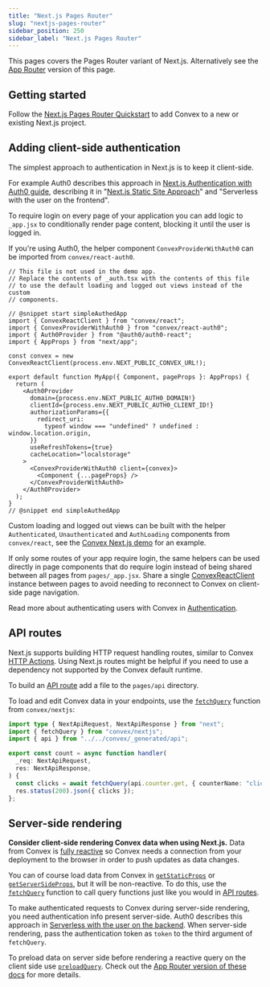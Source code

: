 ```yaml
---
title: "Next.js Pages Router"
slug: "nextjs-pages-router"
sidebar_position: 250
sidebar_label: "Next.js Pages Router"
---
```




This pages covers the Pages Router variant of Next.js. Alternatively see the
[App Router](/client/react/nextjs/nextjs.mdx) version of this page.

## Getting started

Follow the
[Next.js Pages Router Quickstart](/client/react/nextjs-pages-router/quickstart-nextjs-pages-router.mdx)
to add Convex to a new or existing Next.js project.

## Adding client-side authentication

The simplest approach to authentication in Next.js is to keep it client-side.

For example Auth0 describes this approach in
[Next.js Authentication with Auth0 guide](https://auth0.com/blog/ultimate-guide-nextjs-authentication-auth0),
describing it in
"[Next.js Static Site Approach](https://auth0.com/blog/ultimate-guide-nextjs-authentication-auth0/#Next-js-Static-Site-Approach)"
and "Serverless with the user on the frontend".

To require login on every page of your application you can add logic to
`_app.jsx` to conditionally render page content, blocking it until the user is
logged in.

If you're using Auth0, the helper component `ConvexProviderWithAuth0` can be
imported from `convex/react-auth0`.


```tsx
// This file is not used in the demo app.
// Replace the contents of _auth.tsx with the contents of this file
// to use the default loading and logged out views instead of the custom
// components.

// @snippet start simpleAuthedApp
import { ConvexReactClient } from "convex/react";
import { ConvexProviderWithAuth0 } from "convex/react-auth0";
import { Auth0Provider } from "@auth0/auth0-react";
import { AppProps } from "next/app";

const convex = new ConvexReactClient(process.env.NEXT_PUBLIC_CONVEX_URL!);

export default function MyApp({ Component, pageProps }: AppProps) {
  return (
    <Auth0Provider
      domain={process.env.NEXT_PUBLIC_AUTH0_DOMAIN!}
      clientId={process.env.NEXT_PUBLIC_AUTH0_CLIENT_ID!}
      authorizationParams={{
        redirect_uri:
          typeof window === "undefined" ? undefined : window.location.origin,
      }}
      useRefreshTokens={true}
      cacheLocation="localstorage"
    >
      <ConvexProviderWithAuth0 client={convex}>
        <Component {...pageProps} />
      </ConvexProviderWithAuth0>
    </Auth0Provider>
  );
}
// @snippet end simpleAuthedApp

```


Custom loading and logged out views can be built with the helper
`Authenticated`, `Unauthenticated` and `AuthLoading` components from
`convex/react`, see the
[Convex Next.js demo](https://github.com/get-convex/convex-demos/tree/main/nextjs-pages-router/pages/_app.jsx)
for an example.

If only some routes of your app require login, the same helpers can be used
directly in page components that do require login instead of being shared
between all pages from `pages/_app.jsx`. Share a single
[ConvexReactClient](/api/classes/react.ConvexReactClient) instance between pages
to avoid needing to reconnect to Convex on client-side page navigation.

Read more about authenticating users with Convex in [Authentication](/auth.mdx).

## API routes

Next.js supports building HTTP request handling routes, similar to Convex
[HTTP Actions](/functions/http-actions.mdx). Using Next.js routes might be
helpful if you need to use a dependency not supported by the Convex default
runtime.

To build an [API route](https://nextjs.org/docs/api-routes/introduction) add a
file to the `pages/api` directory.

To load and edit Convex data in your endpoints, use the
[`fetchQuery`](/api/modules/nextjs#fetchquery) function from `convex/nextjs`:


```ts
import type { NextApiRequest, NextApiResponse } from "next";
import { fetchQuery } from "convex/nextjs";
import { api } from "../../convex/_generated/api";

export const count = async function handler(
  _req: NextApiRequest,
  res: NextApiResponse,
) {
  const clicks = await fetchQuery(api.counter.get, { counterName: "clicks" });
  res.status(200).json({ clicks });
};

```


## Server-side rendering

**Consider client-side rendering Convex data when using Next.js.** Data from
Convex is
[fully reactive](/functions/query-functions.mdx#caching--reactivity--consistency)
so Convex needs a connection from your deployment to the browser in order to
push updates as data changes.

You can of course load data from Convex in
[`getStaticProps`](https://nextjs.org/docs/basic-features/data-fetching/get-static-props)
or
[`getServerSideProps`](https://nextjs.org/docs/basic-features/data-fetching/get-server-side-props),
but it will be non-reactive. To do this, use the
[`fetchQuery`](/api/modules/nextjs#fetchquery) function to call query functions
just like you would in [API routes](#api-routes).

To make authenticated requests to Convex during server-side rendering, you need
authentication info present server-side. Auth0 describes this approach in
[Serverless with the user on the backend](https://auth0.com/blog/ultimate-guide-nextjs-authentication-auth0/#Serverless-with-the-user-on-the-backend).
When server-side rendering, pass the authentication token as `token` to the
third argument of `fetchQuery`.

To preload data on server side before rendering a reactive query on the client
side use [`preloadQuery`](/api/modules/nextjs#preloadquery). Check out the
[App Router version of these docs](/client/react/nextjs/nextjs-server-rendering.mdx)
for more details.
